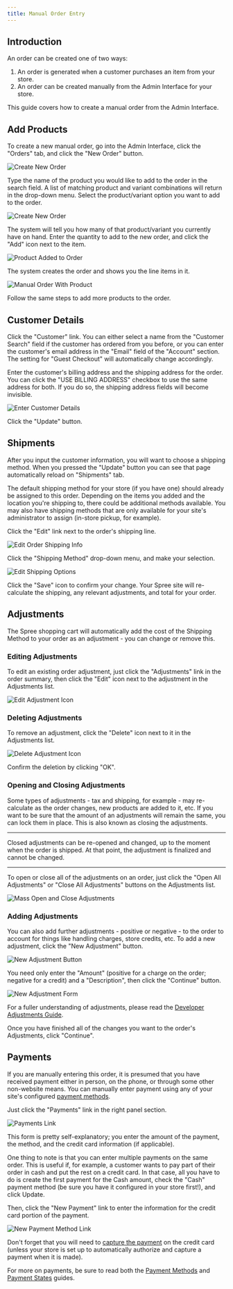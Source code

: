 ```yaml
---
title: Manual Order Entry
---
```


## Introduction

An order can be created one of two ways:

1. An order is generated when a customer purchases an item from your store.
2. An order can be created manually from the Admin Interface for your store.

This guide covers how to create a manual order from the Admin Interface.

## Add Products

To create a new manual order, go into the Admin Interface, click the "Orders" tab, and click the "New Order" button.

![Create New Order](/images/user/orders/create_new_order.jpg)

Type the name of the product you would like to add to the order in the search field. A list of matching product and variant combinations will return in the drop-down menu. Select the product/variant option you want to add to the order.

![Create New Order](/images/user/orders/order_product_search.jpg)

The system will tell you how many of that product/variant you currently have on hand. Enter the quantity to add to the new order, and click the "Add" icon next to the item.

![Product Added to Order](/images/user/orders/order_product_added.jpg)

The system creates the order and shows you the line items in it.

![Manual Order With Product](/images/user/orders/manual_order_with_product.jpg)

Follow the same steps to add more products to the order.

## Customer Details

Click the "Customer" link. You can either select a name from the "Customer Search" field if the customer has ordered from you before, or you can enter the customer's email address in the "Email" field of the "Account" section. The setting for "Guest Checkout" will automatically change accordingly.

Enter the customer's billing address and the shipping address for the order. You can click the "USE BILLING ADDRESS" checkbox to use the same address for both. If you do so, the shipping address fields will become invisible.

![Enter Customer Details](/images/user/orders/order_customer_details.jpg)

Click the "Update" button.

## Shipments

After you input the customer information, you will want to choose a shipping method. When you pressed the "Update" button you can see that page automatically reload on "Shipments" tab.

The default shipping method for your store (if you have one) should already be assigned to this order. Depending on the items you added and the location you're shipping to, there could be additional methods available. You may also have shipping methods that are only available for your site's administrator to assign (in-store pickup, for example).

Click the "Edit" link next to the order's shipping line.

![Edit Order Shipping Info](/images/user/orders/edit_shipping_on_order_link.jpg)

Click the "Shipping Method" drop-down menu, and make your selection.

![Edit Shipping Options](/images/user/orders/edit_shipping_options.jpg)

Click the "Save" icon to confirm your change. Your Spree site will re-calculate the shipping, any relevant adjustments, and total for your order.

## Adjustments

The Spree shopping cart will automatically add the cost of the Shipping Method to your order as an adjustment - you can change or remove this.

### Editing Adjustments

To edit an existing order adjustment, just click the "Adjustments" link in the order summary, then click the "Edit" icon next to the adjustment in the Adjustments list.

![Edit Adjustment Icon](/images/user/orders/edit_adjustment_icon.jpg)

### Deleting Adjustments

To remove an adjustment, click the "Delete" icon next to it in the Adjustments list.

![Delete Adjustment Icon](/images/user/orders/delete_adjustment_icon.jpg)

Confirm the deletion by clicking "OK".

### Opening and Closing Adjustments

Some types of adjustments - tax and shipping, for example - may re-calculate as the order changes, new products are added to it, etc. If you want to be sure that the amount of an adjustments will remain the same, you can lock them in place. This is also known as closing the adjustments.

***
Closed adjustments can be re-opened and changed, up to the moment when the order is shipped. At that point, the adjustment is finalized and cannot be changed.
***

To open or close all of the adjustments on an order, just click the "Open All Adjustments" or "Close All Adjustments" buttons on the Adjustments list.

![Mass Open and Close Adjustments](/images/user/orders/mass_open_close_adjustments.jpg)

### Adding Adjustments

You can also add further adjustments - positive or negative - to the order to account for things like handling charges, store credits, etc. To add a new adjustment, click the "New Adjustment" button.

![New Adjustment Button](/images/user/orders/new_adjustment_button.jpg)

You need only enter the "Amount" (positive for a charge on the order; negative for a credit) and a "Description", then click the "Continue" button.

![New Adjustment Form](/images/user/orders/new_adjustment_form.jpg)

For a fuller understanding of adjustments, please read the [Developer Adjustments Guide](/developer/adjustments).

Once you have finished all of the changes you want to the order's Adjustments, click "Continue".

## Payments

If you are manually entering this order, it is presumed that you have received payment either in person, on the phone, or through some other non-website means. You can manually enter payment using any of your site's configured [payment methods](payment_methods).

Just click the "Payments" link in the right panel section.

![Payments Link](/images/user/orders/payments_link.jpg)

This form is pretty self-explanatory; you enter the amount of the payment, the method, and the credit card information (if applicable).

One thing to note is that you can enter multiple payments on the same order. This is useful if, for example, a customer wants to pay part of their order in cash and put the rest on a credit card. In that case, all you have to do is create the first payment for the Cash amount, check the "Cash" payment method (be sure you have it configured in your store first!), and click Update.

Then, click the "New Payment" link to enter the information for the credit card portion of the payment.

![New Payment Method Link](/images/user/orders/new_payment_method_link.jpg)

Don't forget that you will need to [capture the payment](payment_states#authorize-vs-capture) on the credit card (unless your store is set up to automatically authorize and capture a payment when it is made).

For more on payments, be sure to read both the [Payment Methods](payment_methods) and [Payment States](payment_states) guides.
